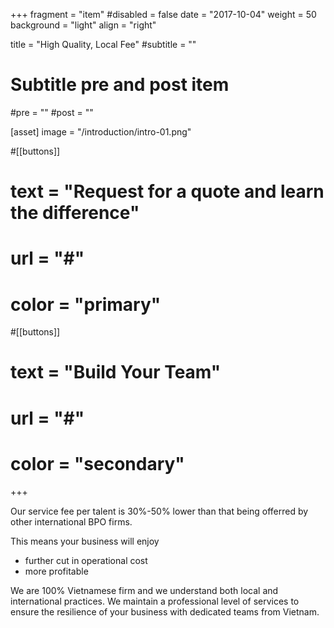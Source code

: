 +++
fragment = "item"
#disabled = false
date = "2017-10-04"
weight = 50
background = "light"
align = "right"

title = "High Quality, Local Fee"
#subtitle = ""

# Subtitle pre and post item
#pre = ""
#post = ""

[asset]
  image = "/introduction/intro-01.png"

#[[buttons]]
#  text = "Request for a quote and learn the difference"
#  url = "#"
#  color = "primary"

#[[buttons]]
#  text = "Build Your Team"
#  url = "#"
#  color = "secondary"
+++


Our service fee per talent is 30%-50% lower than that being offerred by other international BPO firms.

This means your business will enjoy

- further cut in operational cost
- more profitable

We are 100% Vietnamese firm and we understand both local and international practices. We maintain a professional level of services to ensure the resilience of your business with dedicated teams from Vietnam.





<!-- **ASQ Vietnam is offerring a fixed fee of 249 USD.**



If Clients wish to establish a dedicated team to work in office, we will formulate an optimal and reasonable monthly rental fee per head based on Clients preference on office locations and building classes. -->
